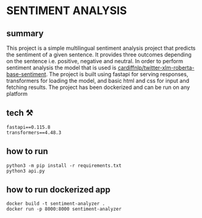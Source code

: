 # SENTIMENT ANALYSIS

## summary
This project is a simple multilingual sentiment analysis project that predicts the sentiment of a given sentence. It provides three outcomes depending on the sentence i.e. positive, negative and neutral. In order to perform sentiment analysis the model that is used is [cardiffnlp/twitter-xlm-roberta-base-sentiment](https://huggingface.co/cardiffnlp/twitter-xlm-roberta-base-sentiment). The project is built using fastapi for serving responses, transformers for loading the model, and basic html and css for input and fetching results. The project has been dockerized and can be run on any platform

## tech :hammer_and_pick:
```
fastapi==0.115.8
transformers==4.48.3
```

## how to run
```
python3 -m pip install -r requirements.txt
python3 api.py
```

## how to run dockerized app
```
docker build -t sentiment-analyzer .
docker run -p 8000:8000 sentiment-analyzer
```